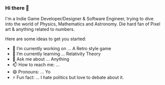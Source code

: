 ### Hi there 👋
I'm a Indie Game Developer/Designer & Software Engineer, trying to dive into the world of Physics, Mathematics and Astronomy.
Die hard fan of Pixel art & anything related to numbers.

Here are some ideas to get you started:

- 🔭 I’m currently working on ... A Retro style game
- 🌱 I’m currently learning ... Relativity Theory
- 💬 Ask me about ... Anything
- 📫 How to reach me: ... 
- 😄 Pronouns: ... Yo
- ⚡ Fun fact: ... I hate politics but love to debate about it. 
